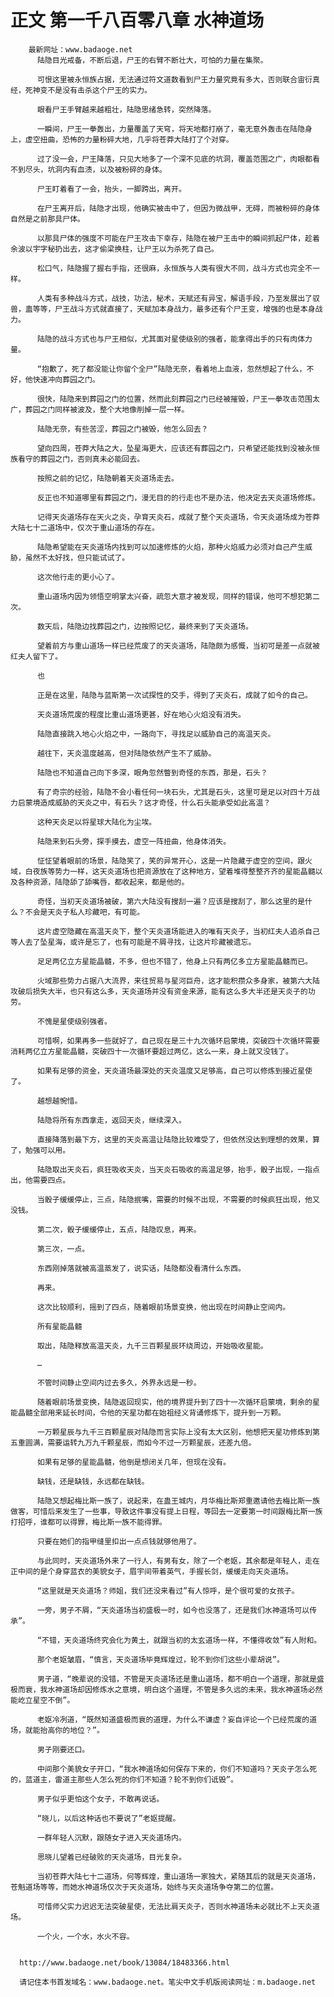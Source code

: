 # 正文 第一千八百零八章 水神道场
        最新网址：www.badaoge.net
          陆隐目光戒备，不断后退，尸王的右臂不断壮大，可怕的力量在集聚。
      
          可恨这里被永恒族占据，无法通过符文道数看到尸王力量究竟有多大，否则联合宙衍真经，死神变不是没有击杀这个尸王的实力。
      
          眼看尸王手臂越来越粗壮，陆隐思绪急转，突然降落。
      
          一瞬间，尸王一拳轰出，力量覆盖了天穹，将天地都打崩了，毫无意外轰击在陆隐身上，虚空扭曲，恐怖的力量粉碎大地，几乎将苍莽大陆打了个对穿。
      
          过了没一会，尸王降落，只见大地多了一个深不见底的坑洞，覆盖范围之广，肉眼都看不到尽头，坑洞内有血渍，以及被粉碎的身体。
      
          尸王盯着看了一会，抬头，一脚跨出，离开。
      
          在尸王离开后，陆隐才出现，他确实被击中了，但因为微战甲，无碍，而被粉碎的身体自然是之前那具尸体。
      
          以那具尸体的强度不可能在尸王攻击下幸存，陆隐在被尸王击中的瞬间抓起尸体，趁着余波以宇字秘扔出去，这才偷梁换柱，让尸王以为杀死了自己。
      
          松口气，陆隐握了握右手指，还很麻，永恒族与人类有很大不同，战斗方式也完全不一样。
      
          人类有多种战斗方式，战技，功法，秘术，天赋还有异宝，解语手段，乃至发展出了驭兽，蛊等等，尸王战斗方式就直接了，天赋加本身战力，最多还有个尸王变，增强的也是本身战力。
      
          陆隐的战斗方式也与尸王相似，尤其面对星使级别的强者，能拿得出手的只有肉体力量。
      
          “抱歉了，死了都没能让你留个全尸”陆隐无奈，看着地上血液，忽然想起了什么，不好，他快速冲向葬园之门。
      
          很快，陆隐来到葬园之门的位置，然而此刻葬园之门已经被摧毁，尸王一拳攻击范围太广，葬园之门同样被波及，整个大地像削掉一层一样。
      
          陆隐无奈，有些苦涩，葬园之门被毁，他怎么回去？
      
          望向四周，苍莽大陆之大，坠星海更大，应该还有葬园之门，只希望还能找到没被永恒族看守的葬园之门，否则真未必能回去。
      
          按照之前的记忆，陆隐朝着天炎道场走去。
      
          反正也不知道哪里有葬园之门，漫无目的的行走也不是办法，他决定去天炎道场修炼。
      
          记得天炎道场存在天火之炎，孕育天炎石，成就了整个天炎道场，令天炎道场成为苍莽大陆七十二道场中，仅次于重山道场的存在。
      
          陆隐希望能在天炎道场内找到可以加速修炼的火焰，那种火焰威力必须对自己产生威胁，虽然不太好找，但只能试试了。
      
          这次他行走的更小心了。
      
          重山道场内因为领悟空明掌太兴奋，疏忽大意才被发现，同样的错误，他可不想犯第二次。
      
          数天后，陆隐边找葬园之门，边按照记忆，最终来到了天炎道场。
      
          望着前方与重山道场一样已经荒废了的天炎道场，陆隐颇为感慨，当初可是差一点就被红夫人留下了。
      
          也
      
          正是在这里，陆隐与蓝斯第一次试探性的交手，得到了天炎石，成就了如今的自己。
      
          天炎道场荒废的程度比重山道场更甚，好在地心火焰没有消失。
      
          陆隐直接跳入地心火焰之中，一路向下，寻找足以威胁自己的高温天炎。
      
          越往下，天炎温度越高，但对陆隐依然产生不了威胁。
      
          陆隐也不知道自己向下多深，眼角忽然瞥到奇怪的东西，那是，石头？
      
          有了奇宗的经验，陆隐不会小看任何一块石头，尤其是石头，这里可是足以对四十万战力启蒙境造成威胁的天炎之中，有石头？这才奇怪，什么石头能承受如此高温？
      
          这种天炎足以将星球大陆化为尘埃。
      
          陆隐来到石头旁，探手摸去，虚空一阵扭曲，他身体消失。
      
          怔怔望着眼前的场景，陆隐笑了，笑的异常开心，这是一片隐藏于虚空的空间，跟火域，白夜族等势力一样，这天炎道场也把资源放在了这种地方，望着堆得整整齐齐的星能晶髓以及各种资源，陆隐舔了舔嘴唇，都收起来，都是他的。
      
          奇怪，当初天炎道场被破，第六大陆没有搜刮一遍？应该是搜刮了，那么这里的是什么？不会是天炎子私人珍藏吧，有可能。
      
          这片虚空隐藏在高温天炎下，整个天炎道场能进入的唯有天炎子，当初红夫人追杀自己等人去了坠星海，或许是忘了，也有可能是不屑寻找，让这片珍藏被遗忘。
      
          足足两亿立方星能晶髓，不多，但也不错了，他身上只有两亿多立方星能晶髓而已。
      
          火域那些势力占据八大流界，来往贸易与星河巨舟，这才能积攒众多身家，被第六大陆攻破后损失大半，也只有这么多，天炎道场并没有资金来源，能有这么多大半还是天炎子的功劳。
      
          不愧是星使级别强者。
      
          可惜啊，如果再多一些就好了，自己现在是三十九次循环启蒙境，突破四十次循环需要消耗两亿立方星能晶髓，突破四十一次循环要超过两亿，这么一来，身上就又没钱了。
      
          如果有足够的资金，天炎道场最深处的天炎温度又足够高，自己可以修炼到接近星使了。
      
          越想越惋惜。
      
          陆隐将所有东西拿走，返回天炎，继续深入。
      
          直接降落到最下方，这里的天炎高温让陆隐比较难受了，但依然没达到理想的效果，算了，勉强可以用。
      
          陆隐取出天炎石，疯狂吸收天炎，当天炎石吸收的高温足够，抬手，骰子出现，一指点出，他需要四点。
      
          当骰子缓缓停止，三点，陆隐抿嘴，需要的时候不出现，不需要的时候疯狂出现，他又没钱。
      
          第二次，骰子缓缓停止，五点，陆隐叹息，再来。
      
          第三次，一点。
      
          东西刚掉落就被高温蒸发了，说实话，陆隐都没看清什么东西。
      
          再来。
      
          这次比较顺利，摇到了四点，随着眼前场景变换，他出现在时间静止空间内。
      
          所有星能晶髓
      
          取出，陆隐释放高温天炎，九千三百颗星辰环绕周边，开始吸收星能。
      
          …
      
          不管时间静止空间内过去多久，外界永远是一秒。
      
          随着眼前场景变换，陆隐返回现实，他的境界提升到了四十一次循环启蒙境，剩余的星能晶髓全部用来延长时间，令他的天星功都在始祖经义背诵修炼下，提升到一万颗。
      
          一万颗星辰与九千三百颗星辰对陆隐而言实际上没有太大区别，他想把天星功修炼到第五重圆满，需要运转九万九千颗星辰，而如今不过一万颗星辰，还差九倍。
      
          如果有足够的星能晶髓，他倒是想闭关几年，但现在没有。
      
          缺钱，还是缺钱，永远都在缺钱。
      
          陆隐又想起梅比斯一族了，说起来，在蛊王城内，月华梅比斯郑重邀请他去梅比斯一族做客，可惜后来发生了一些事，导致这件事没有提上日程，等回去一定要第一时间跟梅比斯一族打招呼，谁都可以得罪，梅比斯一族不能得罪。
      
          只要在她们的指甲缝里扣出一点点钱就够他用了。
      
          与此同时，天炎道场外来了一行人，有男有女，除了一个老妪，其余都是年轻人，走在正中间的是个身穿蓝衣的美貌女子，眉宇间带着英气，手握长剑，缓缓走向天炎道场。
      
          “这里就是天炎道场？师姐，我们还没来看过”有人惊呼，是个很可爱的女孩子。
      
          一旁，男子不屑，“天炎道场当初盛极一时，如今也没落了，还是我们水神道场可以传承”。
      
          “不错，天炎道场终究会化为黄土，就跟当初的太玄道场一样，不懂得收敛”有人附和。
      
          那个老妪皱眉，“慎言，天炎道场毕竟辉煌过，轮不到你们这些小辈胡说”。
      
          男子道，“晚辈说的没错，不管是天炎道场还是重山道场，都不明白一个道理，那就是盛极而衰，我水神道场却因修炼水之意境，明白这个道理，不管是多久远的未来，我水神道场必然能屹立星空不倒”。
      
          老妪冷冽道，“既然知道盛极而衰的道理，为什么不谦虚？妄自评论一个已经荒废的道场，就能抬高你的地位？”。
      
          男子刚要还口。
      
          中间那个美貌女子开口，“我水神道场如何保存下来的，你们不知道吗？天炎子怎么死的，蓝道主，雷道主那些人怎么死的你们不知道？轮不到你们诋毁”。
      
          男子似乎更怕这个女子，不敢再说话。
      
          “晓儿，以后这种话也不要说了”老妪提醒。
      
          一群年轻人沉默，跟随女子进入天炎道场内。
      
          思晓儿望着已经破败的天炎道场，目光复杂。
      
          当初苍莽大陆七十二道场，何等辉煌，重山道场一家独大，紧随其后的就是天炎道场，苍魁道场等等，而她水神道场仅次于天炎道场，始终与天炎道场争夺第二的位置。
      
          可惜师父实力迟迟无法突破星使，无法比肩天炎子，否则水神道场未必就比不上天炎道场。
      
          一个火，一个水，水火不容。
      
      
      http://www.badaoge.net/book/13084/18483366.html
      
      请记住本书首发域名：www.badaoge.net。笔尖中文手机版阅读网址：m.badaoge.net